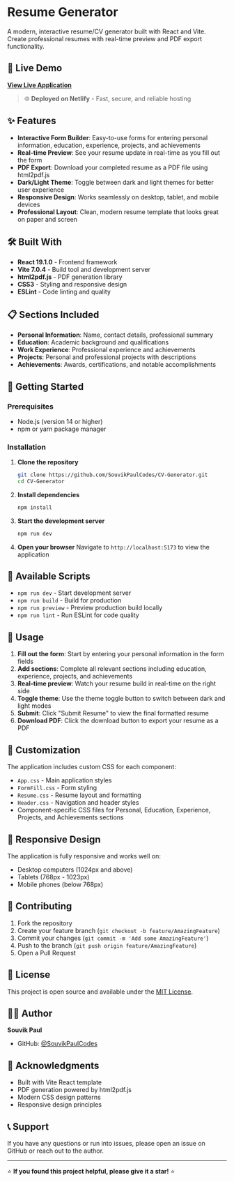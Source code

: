 # Resume Generator

A modern, interactive resume/CV generator built with React and Vite. Create professional resumes with real-time preview and PDF export functionality.

## 🚀 Live Demo

**[View Live Application](https://cv-generator-souvik.netlify.app)**

> 🌐 **Deployed on Netlify** - Fast, secure, and reliable hosting

## ✨ Features

- **Interactive Form Builder**: Easy-to-use forms for entering personal information, education, experience, projects, and achievements
- **Real-time Preview**: See your resume update in real-time as you fill out the form
- **PDF Export**: Download your completed resume as a PDF file using html2pdf.js
- **Dark/Light Theme**: Toggle between dark and light themes for better user experience
- **Responsive Design**: Works seamlessly on desktop, tablet, and mobile devices
- **Professional Layout**: Clean, modern resume template that looks great on paper and screen

## 🛠️ Built With

- **React 19.1.0** - Frontend framework
- **Vite 7.0.4** - Build tool and development server
- **html2pdf.js** - PDF generation library
- **CSS3** - Styling and responsive design
- **ESLint** - Code linting and quality

## 📋 Sections Included

- **Personal Information**: Name, contact details, professional summary
- **Education**: Academic background and qualifications
- **Work Experience**: Professional experience and achievements
- **Projects**: Personal and professional projects with descriptions
- **Achievements**: Awards, certifications, and notable accomplishments

## 🚀 Getting Started

### Prerequisites

- Node.js (version 14 or higher)
- npm or yarn package manager

### Installation

1. **Clone the repository**
   ```bash
   git clone https://github.com/SouvikPaulCodes/CV-Generator.git
   cd CV-Generator
   ```

2. **Install dependencies**
   ```bash
   npm install
   ```

3. **Start the development server**
   ```bash
   npm run dev
   ```

4. **Open your browser**
   Navigate to `http://localhost:5173` to view the application

## 📜 Available Scripts

- `npm run dev` - Start development server
- `npm run build` - Build for production
- `npm run preview` - Preview production build locally
- `npm run lint` - Run ESLint for code quality

## 🔧 Usage

1. **Fill out the form**: Start by entering your personal information in the form fields
2. **Add sections**: Complete all relevant sections including education, experience, projects, and achievements
3. **Real-time preview**: Watch your resume build in real-time on the right side
4. **Toggle theme**: Use the theme toggle button to switch between dark and light modes
5. **Submit**: Click "Submit Resume" to view the final formatted resume
6. **Download PDF**: Click the download button to export your resume as a PDF

## 🎨 Customization

The application includes custom CSS for each component:
- `App.css` - Main application styles
- `FormFill.css` - Form styling
- `Resume.css` - Resume layout and formatting
- `Header.css` - Navigation and header styles
- Component-specific CSS files for Personal, Education, Experience, Projects, and Achievements sections

## 📱 Responsive Design

The application is fully responsive and works well on:
- Desktop computers (1024px and above)
- Tablets (768px - 1023px)
- Mobile phones (below 768px)

## 🤝 Contributing

1. Fork the repository
2. Create your feature branch (`git checkout -b feature/AmazingFeature`)
3. Commit your changes (`git commit -m 'Add some AmazingFeature'`)
4. Push to the branch (`git push origin feature/AmazingFeature`)
5. Open a Pull Request

## 📄 License

This project is open source and available under the [MIT License](LICENSE).

## 👨‍💻 Author

**Souvik Paul**
- GitHub: [@SouvikPaulCodes](https://github.com/SouvikPaulCodes)

## 🙏 Acknowledgments

- Built with Vite React template
- PDF generation powered by html2pdf.js
- Modern CSS design patterns
- Responsive design principles

## 📞 Support

If you have any questions or run into issues, please open an issue on GitHub or reach out to the author.

---

⭐ **If you found this project helpful, please give it a star!** ⭐

